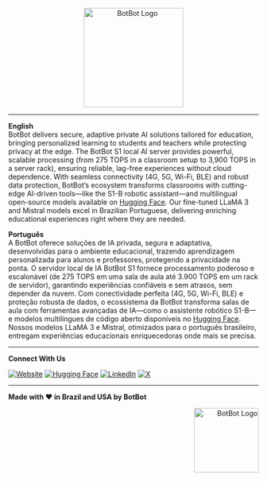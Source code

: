 <!-- Logo Section -->
<p align="center">
  <img src="https://cdn.prod.website-files.com/672ed723fbdc1589fa127239/672ed83e9ab7d55f18a3c43f_BotBot%20Purple%20Logo%20(2)-p-500.png" alt="BotBot Logo" width="200" />
</p>

---

**English**  
BotBot delivers secure, adaptive private AI solutions tailored for education, bringing personalized learning to students and teachers while protecting privacy at the edge. The BotBot S1 local AI server provides powerful, scalable processing (from 275 TOPS in a classroom setup to 3,900 TOPS in a server rack), ensuring reliable, lag-free experiences without cloud dependence. With seamless connectivity (4G, 5G, Wi-Fi, BLE) and robust data protection, BotBot’s ecosystem transforms classrooms with cutting-edge AI-driven tools—like the S1-B robotic assistant—and multilingual open-source models available on [Hugging Face](https://huggingface.co/botbot-ai). Our fine-tuned LLaMA 3 and Mistral models excel in Brazilian Portuguese, delivering enriching educational experiences right where they are needed.

**Português**  
A BotBot oferece soluções de IA privada, segura e adaptativa, desenvolvidas para o ambiente educacional, trazendo aprendizagem personalizada para alunos e professores, protegendo a privacidade na ponta. O servidor local de IA BotBot S1 fornece processamento poderoso e escalonável (de 275 TOPS em uma sala de aula até 3.900 TOPS em um rack de servidor), garantindo experiências confiáveis e sem atrasos, sem depender da nuvem. Com conectividade perfeita (4G, 5G, Wi-Fi, BLE) e proteção robusta de dados, o ecossistema da BotBot transforma salas de aula com ferramentas avançadas de IA—como o assistente robótico S1-B—e modelos multilíngues de código aberto disponíveis no [Hugging Face](https://huggingface.co/botbot-ai). Nossos modelos LLaMA 3 e Mistral, otimizados para o português brasileiro, entregam experiências educacionais enriquecedoras onde mais se precisa.

---

**Connect With Us**

[![Website](https://img.shields.io/badge/-Website-000?logo=vercel&logoColor=white)](https://botbot.bot)
[![Hugging Face](https://img.shields.io/badge/-Hugging%20Face-FFD54F?logo=huggingface&logoColor=black)](https://huggingface.co/botbot-ai)
[![LinkedIn](https://img.shields.io/badge/-LinkedIn-blue?logo=linkedin&logoColor=white)](https://www.linkedin.com/company/botbot-ai)
[![X](https://img.shields.io/badge/-X-1DA1F2?logo=x&logoColor=white)](https://x.com/botbot_ai)

---

**Made with ❤️ in Brazil and USA by BotBot**

<p align="right">
  <img src="https://cdn.prod.website-files.com/672ed723fbdc1589fa127239/67522a8b1bfa9f5f4994758c_Bot%20icon.png" alt="BotBot Logo" width="130" />
</p>
